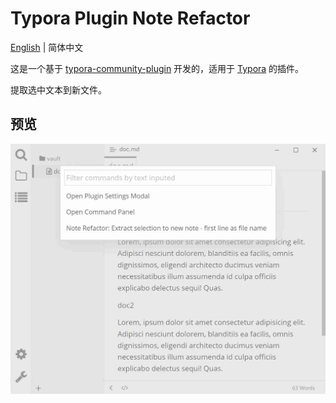 # Typora Plugin Note Refactor

[English](https://github.com/typora-community-plugin/typora-plugin-note-refactor#README.md) | 简体中文

这是一个基于 [typora-community-plugin](https://github.com/typora-community-plugin/typora-community-plugin) 开发的，适用于 [Typora](https://typora.io) 的插件。

提取选中文本到新文件。

## 预览

![](./docs/assets/base.jpg)
